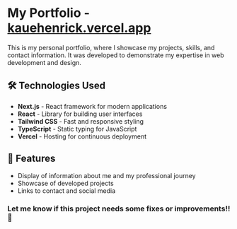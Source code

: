 # My Portfolio - [kauehenrick.vercel.app](https://kauehenrick.vercel.app/)

This is my personal portfolio, where I showcase my projects, skills, and contact information. It was developed to demonstrate my expertise in web development and design.

## 🛠 Technologies Used

- **Next.js** - React framework for modern applications  
- **React** - Library for building user interfaces  
- **Tailwind CSS** - Fast and responsive styling  
- **TypeScript** - Static typing for JavaScript  
- **Vercel** - Hosting for continuous deployment

## 📌 Features
- Display of information about me and my professional journey
- Showcase of developed projects
- Links to contact and social media

### Let me know if this project needs some fixes or improvements!! 🚀
